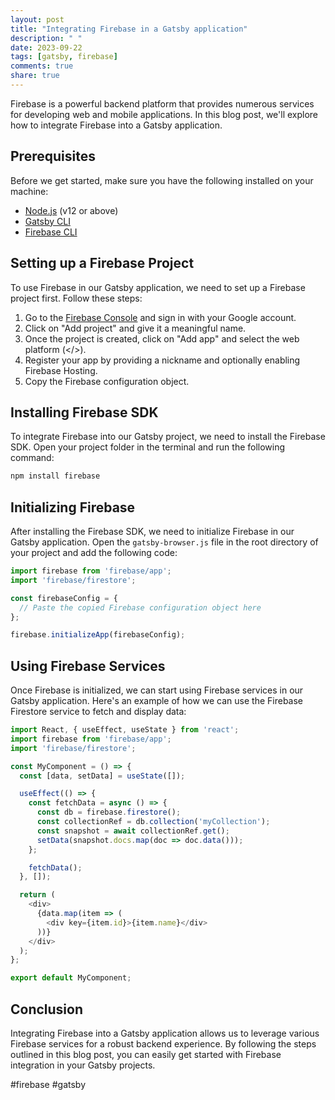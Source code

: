 ```yaml
---
layout: post
title: "Integrating Firebase in a Gatsby application"
description: " "
date: 2023-09-22
tags: [gatsby, firebase]
comments: true
share: true
---
```


Firebase is a powerful backend platform that provides numerous services for developing web and mobile applications. In this blog post, we'll explore how to integrate Firebase into a Gatsby application.

## Prerequisites

Before we get started, make sure you have the following installed on your machine:

- [Node.js](https://nodejs.org) (v12 or above)
- [Gatsby CLI](https://www.gatsbyjs.com/docs/tutorial/part-0/#gatsby-cli)
- [Firebase CLI](https://firebase.google.com/docs/cli)

## Setting up a Firebase Project

To use Firebase in our Gatsby application, we need to set up a Firebase project first. Follow these steps:

1. Go to the [Firebase Console](https://console.firebase.google.com) and sign in with your Google account.
2. Click on "Add project" and give it a meaningful name.
3. Once the project is created, click on "Add app" and select the web platform (</>).
4. Register your app by providing a nickname and optionally enabling Firebase Hosting.
5. Copy the Firebase configuration object.

## Installing Firebase SDK

To integrate Firebase into our Gatsby project, we need to install the Firebase SDK. Open your project folder in the terminal and run the following command:

```bash
npm install firebase
```

## Initializing Firebase

After installing the Firebase SDK, we need to initialize Firebase in our Gatsby application. Open the `gatsby-browser.js` file in the root directory of your project and add the following code:

```javascript
import firebase from 'firebase/app';
import 'firebase/firestore';

const firebaseConfig = {
  // Paste the copied Firebase configuration object here
};

firebase.initializeApp(firebaseConfig);
```

## Using Firebase Services

Once Firebase is initialized, we can start using Firebase services in our Gatsby application. Here's an example of how we can use the Firebase Firestore service to fetch and display data:

```javascript
import React, { useEffect, useState } from 'react';
import firebase from 'firebase/app';
import 'firebase/firestore';

const MyComponent = () => {
  const [data, setData] = useState([]);

  useEffect(() => {
    const fetchData = async () => {
      const db = firebase.firestore();
      const collectionRef = db.collection('myCollection');
      const snapshot = await collectionRef.get();
      setData(snapshot.docs.map(doc => doc.data()));
    };

    fetchData();
  }, []);

  return (
    <div>
      {data.map(item => (
        <div key={item.id}>{item.name}</div>
      ))}
    </div>
  );
};

export default MyComponent;
```

## Conclusion

Integrating Firebase into a Gatsby application allows us to leverage various Firebase services for a robust backend experience. By following the steps outlined in this blog post, you can easily get started with Firebase integration in your Gatsby projects.

#firebase #gatsby